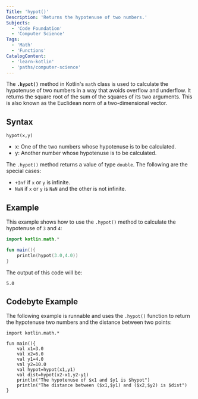 ```yaml
---
Title: 'hypot()'
Description: 'Returns the hypotenuse of two numbers.'
Subjects:
  - 'Code Foundation'
  - 'Computer Science'
Tags:
  - 'Math'
  - 'Functions'
CatalogContent:
  - 'learn-kotlin'
  - 'paths/computer-science'
---
```


The **`.hypot()`** method in Kotlin's `math` class is used to calculate the hypotenuse of two numbers in a way that avoids overflow and underflow. It returns the square root of the sum of the squares of its two arguments. This is also known as the Euclidean norm of a two-dimensional vector.

## Syntax

```pseudo
hypot(x,y)
```

- x: One of the two numbers whose hypotenuse is to be calculated.
- y: Another number whose hypotenuse is to be calculated.

The `.hypot()` method returns a value of type `double`. The following are the special cases:

- `+Inf` if `x` or `y` is infinite.
- `NaN` if `x` or `y` is `NaN` and the other is not infinite.

## Example

This example shows how to use the `.hypot()` method to calculate the hypotenuse of `3` and `4`:

```kotlin
import kotlin.math.*

fun main(){
    println(hypot(3.0,4.0))
}
```

The output of this code will be:

```shell
5.0
```

## Codebyte Example

The following example is runnable and uses the `.hypot()` function to return the hypotenuse two numbers and the distance between two points:

```codebyte/kotlin
import kotlin.math.*

fun main(){
    val x1=3.0
    val x2=6.0
    val y1=4.0
    val y2=10.0
    val hypot=hypot(x1,y1)
    val dist=hypot(x2-x1,y2-y1)
    println("The hypotenuse of $x1 and $y1 is $hypot")
    println("The distance between ($x1,$y1) and ($x2,$y2) is $dist")
}
```
